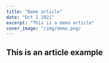 ```yaml
---
title: "Demo article"
date: "Oct 1 2021"
excerpt: "This is a demo article"
cover_image: "/img/demo.png/
---
```


## This is an article example
